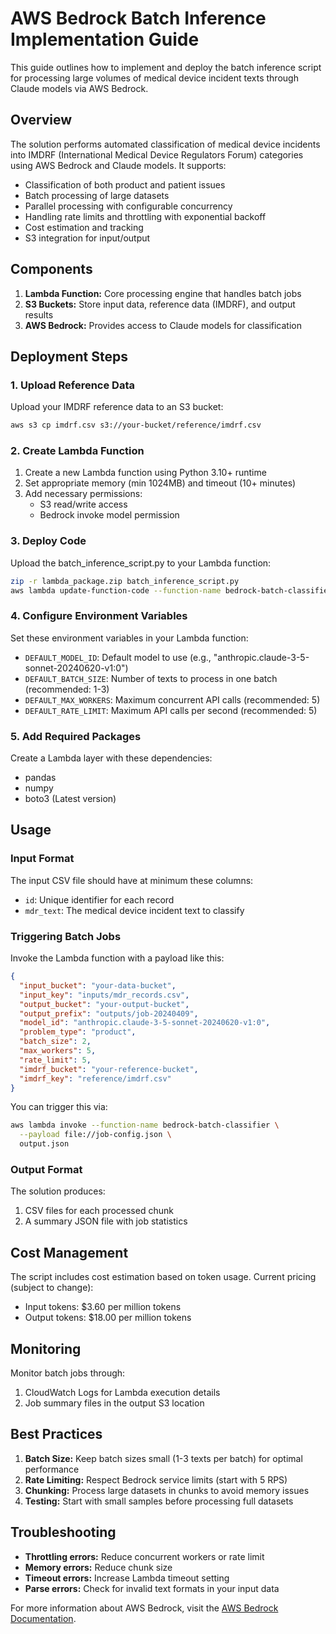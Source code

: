 # AWS Bedrock Batch Inference Implementation Guide

This guide outlines how to implement and deploy the batch inference script for processing large volumes of medical device incident texts through Claude models via AWS Bedrock.

## Overview

The solution performs automated classification of medical device incidents into IMDRF (International Medical Device Regulators Forum) categories using AWS Bedrock and Claude models. It supports:

- Classification of both product and patient issues
- Batch processing of large datasets
- Parallel processing with configurable concurrency
- Handling rate limits and throttling with exponential backoff
- Cost estimation and tracking
- S3 integration for input/output

## Components

1. **Lambda Function:** Core processing engine that handles batch jobs
2. **S3 Buckets:** Store input data, reference data (IMDRF), and output results
3. **AWS Bedrock:** Provides access to Claude models for classification

## Deployment Steps

### 1. Upload Reference Data

Upload your IMDRF reference data to an S3 bucket:

```bash
aws s3 cp imdrf.csv s3://your-bucket/reference/imdrf.csv
```

### 2. Create Lambda Function

1. Create a new Lambda function using Python 3.10+ runtime
2. Set appropriate memory (min 1024MB) and timeout (10+ minutes)
3. Add necessary permissions:
   - S3 read/write access
   - Bedrock invoke model permission

### 3. Deploy Code

Upload the batch_inference_script.py to your Lambda function:

```bash
zip -r lambda_package.zip batch_inference_script.py
aws lambda update-function-code --function-name bedrock-batch-classifier --zip-file fileb://lambda_package.zip
```

### 4. Configure Environment Variables

Set these environment variables in your Lambda function:

- `DEFAULT_MODEL_ID`: Default model to use (e.g., "anthropic.claude-3-5-sonnet-20240620-v1:0")
- `DEFAULT_BATCH_SIZE`: Number of texts to process in one batch (recommended: 1-3)
- `DEFAULT_MAX_WORKERS`: Maximum concurrent API calls (recommended: 5)
- `DEFAULT_RATE_LIMIT`: Maximum API calls per second (recommended: 5)

### 5. Add Required Packages

Create a Lambda layer with these dependencies:

- pandas
- numpy
- boto3 (Latest version)

## Usage

### Input Format

The input CSV file should have at minimum these columns:

- `id`: Unique identifier for each record
- `mdr_text`: The medical device incident text to classify

### Triggering Batch Jobs

Invoke the Lambda function with a payload like this:

```json
{
  "input_bucket": "your-data-bucket",
  "input_key": "inputs/mdr_records.csv",
  "output_bucket": "your-output-bucket",
  "output_prefix": "outputs/job-20240409",
  "model_id": "anthropic.claude-3-5-sonnet-20240620-v1:0",
  "problem_type": "product",
  "batch_size": 2,
  "max_workers": 5,
  "rate_limit": 5,
  "imdrf_bucket": "your-reference-bucket",
  "imdrf_key": "reference/imdrf.csv"
}
```

You can trigger this via:

```bash
aws lambda invoke --function-name bedrock-batch-classifier \
  --payload file://job-config.json \
  output.json
```

### Output Format

The solution produces:

1. CSV files for each processed chunk
2. A summary JSON file with job statistics

## Cost Management

The script includes cost estimation based on token usage. Current pricing (subject to change):
- Input tokens: $3.60 per million tokens
- Output tokens: $18.00 per million tokens

## Monitoring

Monitor batch jobs through:
1. CloudWatch Logs for Lambda execution details
2. Job summary files in the output S3 location

## Best Practices

1. **Batch Size:** Keep batch sizes small (1-3 texts per batch) for optimal performance
2. **Rate Limiting:** Respect Bedrock service limits (start with 5 RPS)
3. **Chunking:** Process large datasets in chunks to avoid memory issues
4. **Testing:** Start with small samples before processing full datasets

## Troubleshooting

- **Throttling errors:** Reduce concurrent workers or rate limit
- **Memory errors:** Reduce chunk size
- **Timeout errors:** Increase Lambda timeout setting
- **Parse errors:** Check for invalid text formats in your input data

For more information about AWS Bedrock, visit the [AWS Bedrock Documentation](https://docs.aws.amazon.com/bedrock/).